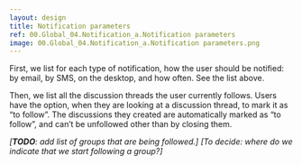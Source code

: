 ```yaml
---
layout: design
title: Notification parameters
ref: 00.Global_04.Notification_a.Notification parameters
image: 00.Global_04.Notification_a.Notification parameters.png
---
```


First, we list for each type of notification, how the user should be notified: by email, by SMS, on the desktop, and how often. See the list above.

Then, we list all the discussion threads the user currently follows. Users have the option, when they are looking at a discussion thread, to mark it as “to follow”. The discussions they created are automatically marked as “to follow”, and can’t be unfollowed other than by closing them.

*[**TODO**: add list of groups that are being followed.]*
*[To decide: where do we indicate that we start following a group?]*
